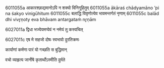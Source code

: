 6011055a आकारश्छाद्यमानोऽपि न शक्यो विनिगूहितुम् 6011055a ākāraś chādyamāno ’pi na śakyo vinigūhitum 6011055c बलाद्धि विवृणोत्येव भावमन्तर्गतं नृणाम् 6011055c balād dhi vivr̥ṇoty eva bhāvam antargataṁ nr̥ṇām 


6027011a द्विधा भज्येयमप्येवं न नमेयं तु कस्यचित् 


6027011c एष मे सहजो दोषः स्वभावो दुरतिक्रमः 


कार्याणां कर्मणा पारं यो गच्छति स बुद्धिमान् 


वचो व्याहृत्य जानीषे कृतार्थोऽस्मीति दुर्मते 


